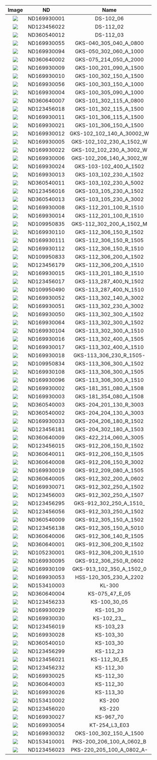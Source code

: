 |Image|ND|Name|
|:---:|:---:|:---:|
|![](http://323278_web.fakaheda.eu/Katalog_Kardex/Ingun/DS-102_06_ND169930001.JPG)|ND169930001|DS-102_06|
|![](http://323278_web.fakaheda.eu/Katalog_Kardex/Ingun/DS-112_02_ND123456022.JPG)|ND123456022|DS-112_02|
|![](http://323278_web.fakaheda.eu/Katalog_Kardex/Ingun/DS-112_03_ND360540012.JPG)|ND360540012|DS-112_03|
|![](http://323278_web.fakaheda.eu/Katalog_Kardex/Ingun/GKS-040_305_040_A_0800_ND169930055.JPG)|ND169930055|GKS-040_305_040_A_0800|
|![](http://323278_web.fakaheda.eu/Katalog_Kardex/Ingun/GKS-050_302_060_A_1000_ND169930094.JPG)|ND169930094|GKS-050_302_060_A_1000|
|![](http://323278_web.fakaheda.eu/Katalog_Kardex/Ingun/GKS-075_214_050_A_2000_ND360640002.JPG)|ND360640002|GKS-075_214_050_A_2000|
|![](http://323278_web.fakaheda.eu/Katalog_Kardex/Ingun/GKS-100_201_090_A_1500_ND169930009.JPG)|ND169930009|GKS-100_201_090_A_1500|
|![](http://323278_web.fakaheda.eu/Katalog_Kardex/Ingun/GKS-100_302_150_A_1500_ND169930010.JPG)|ND169930010|GKS-100_302_150_A_1500|
|![](http://323278_web.fakaheda.eu/Katalog_Kardex/Ingun/GKS-100_303_150_A_1000_ND169930056.JPG)|ND169930056|GKS-100_303_150_A_1000|
|![](http://323278_web.fakaheda.eu/Katalog_Kardex/Ingun/GKS-100_305_090_A_1000_ND169930004.JPG)|ND169930004|GKS-100_305_090_A_1000|
|![](http://323278_web.fakaheda.eu/Katalog_Kardex/Ingun/GKS-101_302_115_A_0800_ND360640007.JPG)|ND360640007|GKS-101_302_115_A_0800|
|![](http://323278_web.fakaheda.eu/Katalog_Kardex/Ingun/GKS-101_302_115_A_1500_ND123456018.JPG)|ND123456018|GKS-101_302_115_A_1500|
|![](http://323278_web.fakaheda.eu/Katalog_Kardex/Ingun/GKS-101_306_115_A_1500_ND169930011.JPG)|ND169930011|GKS-101_306_115_A_1500|
|![](http://323278_web.fakaheda.eu/Katalog_Kardex/Ingun/GKS-101_306_150_A_1500_ND169930021.JPG)|ND169930021|GKS-101_306_150_A_1500|
|![](http://323278_web.fakaheda.eu/Katalog_Kardex/Ingun/GKS-102_102_140_A_30002_W_ND169930012.JPG)|ND169930012|GKS-102_102_140_A_30002_W|
|![](http://323278_web.fakaheda.eu/Katalog_Kardex/Ingun/GKS-102_102_230_A_1502_W_ND169930005.JPG)|ND169930005|GKS-102_102_230_A_1502_W|
|![](http://323278_web.fakaheda.eu/Katalog_Kardex/Ingun/GKS-102_102_230_A_3002_W_ND169930022.JPG)|ND169930022|GKS-102_102_230_A_3002_W|
|![](http://323278_web.fakaheda.eu/Katalog_Kardex/Ingun/GKS-102_206_140_A_3002_W_ND169930006.JPG)|ND169930006|GKS-102_206_140_A_3002_W|
|![](http://323278_web.fakaheda.eu/Katalog_Kardex/Ingun/GKS-103-102_400_A_1502_ND169930024.JPG)|ND169930024|GKS-103-102_400_A_1502|
|![](http://323278_web.fakaheda.eu/Katalog_Kardex/Ingun/GKS-103_102_230_A_1502_ND169930013.JPG)|ND169930013|GKS-103_102_230_A_1502|
|![](http://323278_web.fakaheda.eu/Katalog_Kardex/Ingun/GKS-103_102_230_A_5002_ND360540011.JPG)|ND360540011|GKS-103_102_230_A_5002|
|![](http://323278_web.fakaheda.eu/Katalog_Kardex/Ingun/GKS-103_105_230_A_1502_ND123456016.JPG)|ND123456016|GKS-103_105_230_A_1502|
|![](http://323278_web.fakaheda.eu/Katalog_Kardex/Ingun/GKS-103_105_230_A_3002_ND360540013.JPG)|ND360540013|GKS-103_105_230_A_3002|
|![](http://323278_web.fakaheda.eu/Katalog_Kardex/Ingun/GKS-112_201_100_R_1510_ND169930008.JPG)|ND169930008|GKS-112_201_100_R_1510|
|![](http://323278_web.fakaheda.eu/Katalog_Kardex/Ingun/GKS-112_201_100_R_1510_ND169930014.JPG)|ND169930014|GKS-112_201_100_R_1510|
|![](http://323278_web.fakaheda.eu/Katalog_Kardex/Ingun/GKS-112_302_200_A_1502_M_ND109950835.JPG)|ND109950835|GKS-112_302_200_A_1502_M|
|![](http://323278_web.fakaheda.eu/Katalog_Kardex/Ingun/GKS-112_306_150_R_1502_ND169930110.JPG)|ND169930110|GKS-112_306_150_R_1502|
|![](http://323278_web.fakaheda.eu/Katalog_Kardex/Ingun/GKS-112_306_150_R_1505_ND169930111.JPG)|ND169930111|GKS-112_306_150_R_1505|
|![](http://323278_web.fakaheda.eu/Katalog_Kardex/Ingun/GKS-112_306_150_R_1510_ND169930112.JPG)|ND169930112|GKS-112_306_150_R_1510|
|![](http://323278_web.fakaheda.eu/Katalog_Kardex/Ingun/GKS-112_306_200_A_1502_ND109950833.JPG)|ND109950833|GKS-112_306_200_A_1502|
|![](http://323278_web.fakaheda.eu/Katalog_Kardex/Ingun/GKS-112_306_200_A_1510_ND123456179.JPG)|ND123456179|GKS-112_306_200_A_1510|
|![](http://323278_web.fakaheda.eu/Katalog_Kardex/Ingun/GKS-113_201_180_R_1510_ND169930015.JPG)|ND169930015|GKS-113_201_180_R_1510|
|![](http://323278_web.fakaheda.eu/Katalog_Kardex/Ingun/GKS-113_287_400_N_1502_ND123456017.JPG)|ND123456017|GKS-113_287_400_N_1502|
|![](http://323278_web.fakaheda.eu/Katalog_Kardex/Ingun/GKS-113_287_400_N_1510_ND109950490.JPG)|ND109950490|GKS-113_287_400_N_1510|
|![](http://323278_web.fakaheda.eu/Katalog_Kardex/Ingun/GKS-113_302_140_A_3002_ND169930052.JPG)|ND169930052|GKS-113_302_140_A_3002|
|![](http://323278_web.fakaheda.eu/Katalog_Kardex/Ingun/GKS-113_302_230_A_3002_ND169930051.JPG)|ND169930051|GKS-113_302_230_A_3002|
|![](http://323278_web.fakaheda.eu/Katalog_Kardex/Ingun/GKS-113_302_300_A_1502_ND169930050.JPG)|ND169930050|GKS-113_302_300_A_1502|
|![](http://323278_web.fakaheda.eu/Katalog_Kardex/Ingun/GKS-113_302_300_A_1502_ND169930064.JPG)|ND169930064|GKS-113_302_300_A_1502|
|![](http://323278_web.fakaheda.eu/Katalog_Kardex/Ingun/GKS-113_302_300_A_1510_ND169930104.JPG)|ND169930104|GKS-113_302_300_A_1510|
|![](http://323278_web.fakaheda.eu/Katalog_Kardex/Ingun/GKS-113_302_400_A_1505_ND169930016.JPG)|ND169930016|GKS-113_302_400_A_1505|
|![](http://323278_web.fakaheda.eu/Katalog_Kardex/Ingun/GKS-113_302_400_A_1510_ND169930017.JPG)|ND169930017|GKS-113_302_400_A_1510|
|![](http://323278_web.fakaheda.eu/Katalog_Kardex/Ingun/GKS-113_306_230_R_1505-_ND169930018.JPG)|ND169930018|GKS-113_306_230_R_1505-|
|![](http://323278_web.fakaheda.eu/Katalog_Kardex/Ingun/GKS-113_306_300_A_1502_ND109950834.JPG)|ND109950834|GKS-113_306_300_A_1502|
|![](http://323278_web.fakaheda.eu/Katalog_Kardex/Ingun/GKS-113_306_300_A_1505_ND169930108.JPG)|ND169930108|GKS-113_306_300_A_1505|
|![](http://323278_web.fakaheda.eu/Katalog_Kardex/Ingun/GKS-113_306_300_A_1510_ND169930096.JPG)|ND169930096|GKS-113_306_300_A_1510|
|![](http://323278_web.fakaheda.eu/Katalog_Kardex/Ingun/GKS-181_351_080_A_1508_ND169930002.JPG)|ND169930002|GKS-181_351_080_A_1508|
|![](http://323278_web.fakaheda.eu/Katalog_Kardex/Ingun/GKS-181_354_080_A_1508_ND169930003.JPG)|ND169930003|GKS-181_354_080_A_1508|
|![](http://323278_web.fakaheda.eu/Katalog_Kardex/Ingun/GKS-204_201_130_R_3003_ND360540003.JPG)|ND360540003|GKS-204_201_130_R_3003|
|![](http://323278_web.fakaheda.eu/Katalog_Kardex/Ingun/GKS-204_204_130_A_3003_ND360540002.JPG)|ND360540002|GKS-204_204_130_A_3003|
|![](http://323278_web.fakaheda.eu/Katalog_Kardex/Ingun/GKS-204_206_180_R_1502_ND169930033.JPG)|ND169930033|GKS-204_206_180_R_1502|
|![](http://323278_web.fakaheda.eu/Katalog_Kardex/Ingun/GKS-204_302_180_A_1503_ND123456181.JPG)|ND123456181|GKS-204_302_180_A_1503|
|![](http://323278_web.fakaheda.eu/Katalog_Kardex/Ingun/GKS-422_214_060_A_3005_ND360640009.JPG)|ND360640009|GKS-422_214_060_A_3005|
|![](http://323278_web.fakaheda.eu/Katalog_Kardex/Ingun/GKS-912_206_150_R_1502_ND123456015.JPG)|ND123456015|GKS-912_206_150_R_1502|
|![](http://323278_web.fakaheda.eu/Katalog_Kardex/Ingun/GKS-912_206_150_R_1505_ND360640011.JPG)|ND360640011|GKS-912_206_150_R_1505|
|![](http://323278_web.fakaheda.eu/Katalog_Kardex/Ingun/GKS-912_206_150_R_3002_ND360640008.JPG)|ND360640008|GKS-912_206_150_R_3002|
|![](http://323278_web.fakaheda.eu/Katalog_Kardex/Ingun/GKS-912_209_080_A_1505_ND169930019.JPG)|ND169930019|GKS-912_209_080_A_1505|
|![](http://323278_web.fakaheda.eu/Katalog_Kardex/Ingun/GKS-912_302_200_A_0602_ND360640005.JPG)|ND360640005|GKS-912_302_200_A_0602|
|![](http://323278_web.fakaheda.eu/Katalog_Kardex/Ingun/GKS-912_302_250_A_1502_ND169930071.JPG)|ND169930071|GKS-912_302_250_A_1502|
|![](http://323278_web.fakaheda.eu/Katalog_Kardex/Ingun/GKS-912_302_250_A_1507_ND123456003.JPG)|ND123456003|GKS-912_302_250_A_1507|
|![](http://323278_web.fakaheda.eu/Katalog_Kardex/Ingun/GKS-912_302_250_A_1510_-ND123456295.JPG)|ND123456295|GKS-912_302_250_A_1510_|
|![](http://323278_web.fakaheda.eu/Katalog_Kardex/Ingun/GKS-912_303_250_A_1502_ND123456056.JPG)|ND123456056|GKS-912_303_250_A_1502|
|![](http://323278_web.fakaheda.eu/Katalog_Kardex/Ingun/GKS-912_305_150_A_1502_ND360540009.JPG)|ND360540009|GKS-912_305_150_A_1502|
|![](http://323278_web.fakaheda.eu/Katalog_Kardex/Ingun/GKS-912_305_150_A_5010_ND123456138.JPG)|ND123456138|GKS-912_305_150_A_5010|
|![](http://323278_web.fakaheda.eu/Katalog_Kardex/Ingun/GKS-912_306_140_R_1505_ND360640006.JPG)|ND360640006|GKS-912_306_140_R_1505|
|![](http://323278_web.fakaheda.eu/Katalog_Kardex/Ingun/GKS-912_306_200_R_1502_ND360640001.JPG)|ND360640001|GKS-912_306_200_R_1502|
|![](http://323278_web.fakaheda.eu/Katalog_Kardex/Ingun/GKS-912_306_200_R_1510_ND105230001.JPG)|ND105230001|GKS-912_306_200_R_1510|
|![](http://323278_web.fakaheda.eu/Katalog_Kardex/Ingun/GKS-912_306_250_R_0602_ND169930095.JPG)|ND169930095|GKS-912_306_250_R_0602|
|![](http://323278_web.fakaheda.eu/Katalog_Kardex/Ingun/GKS-913_102_350_A_1502_0_ND169930109.JPG)|ND169930109|GKS-913_102_350_A_1502_0|
|![](http://323278_web.fakaheda.eu/Katalog_Kardex/Ingun/HSS-120_305_230_A_2202_ND169930053.JPG)|ND169930053|HSS-120_305_230_A_2202|
|![](http://323278_web.fakaheda.eu/Katalog_Kardex/Ingun/KL-300_ND153410003.JPG)|ND153410003|KL-300|
|![](http://323278_web.fakaheda.eu/Katalog_Kardex/Ingun/KS-075_47_E_05_ND360640004.JPG)|ND360640004|KS-075_47_E_05|
|![](http://323278_web.fakaheda.eu/Katalog_Kardex/Ingun/KS-100_30_05_ND123456233.JPG)|ND123456233|KS-100_30_05|
|![](http://323278_web.fakaheda.eu/Katalog_Kardex/Ingun/KS-101_30_ND169930029.JPG)|ND169930029|KS-101_30|
|![](http://323278_web.fakaheda.eu/Katalog_Kardex/Ingun/KS-102_23___ND169930030.JPG)|ND169930030|KS-102_23__|
|![](http://323278_web.fakaheda.eu/Katalog_Kardex/Ingun/KS-103_23_ND123456019.JPG)|ND123456019|KS-103_23|
|![](http://323278_web.fakaheda.eu/Katalog_Kardex/Ingun/KS-103_30_ND169930028.JPG)|ND169930028|KS-103_30|
|![](http://323278_web.fakaheda.eu/Katalog_Kardex/Ingun/KS-103_30_ND360540010.JPG)|ND360540010|KS-103_30|
|![](http://323278_web.fakaheda.eu/Katalog_Kardex/Ingun/KS-112_23_ND123456299.JPG)|ND123456299|KS-112_23|
|![](http://323278_web.fakaheda.eu/Katalog_Kardex/Ingun/KS-112_30_E5_ND123456021.JPG)|ND123456021|KS-112_30_E5|
|![](http://323278_web.fakaheda.eu/Katalog_Kardex/Ingun/KS-112_30_ND123456232.JPG)|ND123456232|KS-112_30|
|![](http://323278_web.fakaheda.eu/Katalog_Kardex/Ingun/KS-112_30_ND169930025.JPG)|ND169930025|KS-112_30|
|![](http://323278_web.fakaheda.eu/Katalog_Kardex/Ingun/KS-112_30_ND360640003.JPG)|ND360640003|KS-112_30|
|![](http://323278_web.fakaheda.eu/Katalog_Kardex/Ingun/KS-113_30_ND169930026.JPG)|ND169930026|KS-113_30|
|![](http://323278_web.fakaheda.eu/Katalog_Kardex/Ingun/KS-200_ND153410002.JPG)|ND153410002|KS-200|
|![](http://323278_web.fakaheda.eu/Katalog_Kardex/Ingun/KS-220_ND123456020.JPG)|ND123456020|KS-220|
|![](http://323278_web.fakaheda.eu/Katalog_Kardex/Ingun/KS-967_70_ND169930027.JPG)|ND169930027|KS-967_70|
|![](http://323278_web.fakaheda.eu/Katalog_Kardex/Ingun/KT-254_L3_E03_ND169930054.JPG)|ND169930054|KT-254_L3_E03|
|![](http://323278_web.fakaheda.eu/Katalog_Kardex/Ingun/OKS-100_302_150_A_1500_ND169930032.JPG)|ND169930032|OKS-100_302_150_A_1500|
|![](http://323278_web.fakaheda.eu/Katalog_Kardex/Ingun/PKS-200_206_100_A_0602_B_ND153410001.JPG)|ND153410001|PKS-200_206_100_A_0602_B|
|![](http://323278_web.fakaheda.eu/Katalog_Kardex/Ingun/PKS-220_205_100_A_0802_A-_ND123456023.JPG)|ND123456023|PKS-220_205_100_A_0802_A-|
